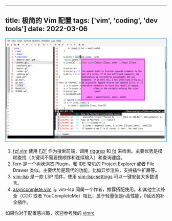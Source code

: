  ---
title: 极简的 Vim 配置
tags: ['vim', 'coding', 'dev tools']
date: 2022-03-06
---

![full-width](/vim-dev0.png)

1. [fzf.vim](https://github.com/junegunn/fzf.vim) 使用 [FZF](https://github.com/junegunn/fzf) 作为搜索前端，调用 [riggrep](https://github.com/BurntSushi/ripgrep) 和 [fd](https://github.com/sharkdp/fd) 来检索。主要优势是模糊查找（关键词不需要按顺序和连续输入）和查询速度。
2. [fern](https://github.com/lambdalisue/fern.vim) 是一个树状浏览 Plugin，和 IDE 常见的 Project Explorer 或者 File Drawer 类似。主要优势是现代的功能，比如异步渲染，支持插件扩展等。
3. [vim-lsp](https://github.com/prabirshrestha/vim-lsp) 是一款 LSP 插件。使用 [vim-lsp-settings](https://github.com/mattn/vim-lsp-settings) 可以一键安装大多数语言。
4. [asyncomplete.vim](https://github.com/prabirshrestha/asyncomplete.vim) 与 vim-lsp 同属一个作者，推荐搭配使用。和其他主流补全（COC 或者 YouCompleteMe）相比，属于轻量但是n高性能，0延迟的补全插件。

如果你对于配置感兴趣，欢迎参考我的 [vimrc](https://github.com/ydzhou/dotfiles/blob/master/vim/vimrc)
